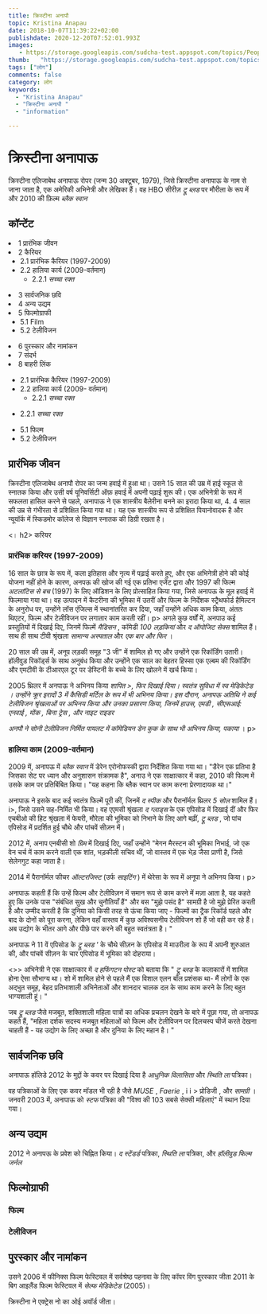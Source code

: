 ```yaml
---
title: क्रिस्टीना अनापौ 
topic: Kristina Anapau
date: 2018-10-07T11:39:22+02:00
publishdate: 2020-12-20T07:52:01.993Z
images: 
   - https://storage.googleapis.com/sudcha-test.appspot.com/topics/People/kristina_anapau/1.jpeg
thumb:   "https://storage.googleapis.com/sudcha-test.appspot.com/topics/People/kristina_anapau/thumb.jpeg"
tags: ["लोग"]
comments: false
category: लोग
keywords: 
  - "Kristina Anapau"
  - "क्रिस्टीना अनापौ "
  - "information"

---
```

<h1> क्रिस्टीना अनापाऊ </h1> <p> </p> <p> क्रिस्टीना एलिजाबेथ अनापाऊ रोपर (जन्म 30 अक्टूबर, 1979), जिसे क्रिस्टीना अनापाऊ के नाम से जाना जाता है, एक अमेरिकी अभिनेत्री और लेखिका हैं। वह HBO सीरीज़ <i> ट्रू ब्लड </i> पर मौरीला के रूप में और 2010 की फ़िल्म <i> ब्लैक स्वान </i> </p> <h2> कॉन्टेंट </h2 में अपनी भूमिकाओं के लिए जानी जाती हैं। <ul> <li> 1 प्रारंभिक जीवन </li> <li> 2 कैरियर <ul> <li> 2.1 प्रारंभिक कैरियर (1997-2009) </li> <li> 2.2 हालिया कार्य (2009-वर्तमान) <ul> <li> 2.2.1 <i> सच्चा रक्त </i> </li> </ul> </li> </ul> </li> <li> 3 सार्वजनिक छवि </li> <li> 4 अन्य उद्यम </li> <li> 5 फिल्मोग्राफी <ul> <li> 5.1 Film </li> <li> 5.2 टेलीविजन </li> </ul> </li> <li> 6 पुरस्कार और नामांकन </li> <li> 7 संदर्भ </li> <li> 8 बाहरी लिंक </li> </ul> <ul> <li> 2.1 प्रारंभिक कैरियर (1997-2009) </li> <li> 2.2 हालिया कार्य (2009- वर्तमान) <ul> <li> 2.2.1 <i> सच्चा रक्त </i> </li> </ul> </li> </ul> <ul> <li> 2.2.1 <i> सच्चा रक्त </i> </li> </ul> <ul> <li> 5.1 फिल्म </li> <li> 5.2 टेलीविजन </li> </ul> <h2> प्रारंभिक जीवन </h2> <p> क्रिस्टीना एलिजाबेथ अनापौ रोपर का जन्म हवाई में हुआ था। उसने 15 साल की उम्र में हाई स्कूल से स्नातक किया और उसी वर्ष यूनिवर्सिटी ऑफ़ हवाई में अपनी पढ़ाई शुरू की। एक अभिनेत्री के रूप में सफलता हासिल करने से पहले, अनापाऊ ने एक शास्त्रीय बैलेरीना बनने का इरादा किया था, 4. 4 साल की उम्र से गंभीरता से प्रशिक्षित किया गया था। यह एक शास्त्रीय रूप से प्रशिक्षित पियानोवादक है और न्यूयॉर्क में स्किडमोर कॉलेज से विज्ञान स्नातक की डिग्री रखता है। </p> <। h2> करियर </h2> <h3> प्रारंभिक करियर (1997-2009) </h3> <p> 16 साल के छात्र के रूप में, कला इतिहास और नृत्य में पढ़ाई करते हुए, और एक अभिनेत्री होने की कोई योजना नहीं होने के कारण, अनपऊ की खोज की गई एक प्रतिभा एजेंट द्वारा और 1997 की फिल्म <i> अटलांटिस से बच </i> (1997) के लिए ऑडिशन के लिए प्रोत्साहित किया गया, जिसे अनापऊ के मूल हवाई में फिल्माया गया था। वह उत्पादन में कैटरीना की भूमिका में उतरीं और फिल्म के निर्देशक स्ट्रैथफोर्ड हैमिल्टन के अनुरोध पर, उन्होंने लॉस एंजिल्स में स्थानांतरित कर दिया, जहाँ उन्होंने अधिक काम किया, अंततः थिएटर, फिल्म और टेलीविजन पर लगातार काम करती रहीं। p> अगले कुछ वर्षों में, अनपाउ कई प्रस्तुतियों में दिखाई दिए, जिनमें फिल्में <i> मैडिसन </i>, कॉमेडी <i> 100 लड़कियां </i> और <i> द ऑपोजिट सेक्स </i> शामिल हैं। साथ ही साथ टीवी श्रृंखला <i> सामान्य अस्पताल </i> और <i> एक बार और फिर </i>। </p> <p> 20 साल की उम्र में, अनूप लड़की समूह "3 जी" में शामिल हो गए और उन्होंने एक रिकॉर्डिंग उतारी। हॉलीवुड रिकॉर्ड्स के साथ अनुबंध किया और उन्होंने एक साल का बेहतर हिस्सा एक एल्बम की रिकॉर्डिंग और एमटीवी के टीआरएल टूर पर डेस्टिनी के बच्चे के लिए खोलने में खर्च किया। </p> <p> 2005 थ्रिलर में अनपाऊ ने अभिनय किया <i> शापित </>>, फिर दिखाई दिया। स्वतंत्र सुविधा में <i> स्व मेडिकेटेड </i>। उन्होंने <i> क्रूर इरादों 3 </i> में कैसिडी मर्टिल के रूप में भी अभिनय किया। इस दौरान, अनापऊ अतिथि ने कई टेलीविजन श्रृंखलाओं पर अभिनय किया और उनका प्रसारण किया, जिनमें <i> हाउस, एमडी </i>, <i> सीएसआई: एनवाई </i>, <i> मोंक </i>, <i> बिना ट्रेस </i>, और <i> नाइट राइडर </i> </p> <p> अनपौ ने सोनी टेलीविजन निर्मित पायलट में कॉमेडियन डेन कुक के साथ भी अभिनय किया, <i> पकाया </i> </i>। p> <h3> हालिया काम (2009-वर्तमान) </h3> <p> 2009 में, अनापऊ में <i> ब्लैक स्वान </i> में डेरेन एरोनोफस्की द्वारा निर्देशित किया गया था। "डैरेन एक प्रतिभा है जिसका सेट पर ध्यान और अनुशासन संक्रामक है", अनाउ ने एक साक्षात्कार में कहा, 2010 की फिल्म में उसके काम पर प्रतिबिंबित किया। "यह कहना कि ब्लैक स्वान पर काम करना प्रेरणादायक था।" </p> <p> अनापाऊ ने इसके बाद कई स्वतंत्र फिल्में पूरी कीं, जिनमें <i> द स्पीक </i> और पैरानॉर्मल थ्रिलर <i> 5 सोल </i> शामिल हैं। i>, जिसे उसने सह-निर्मित भी किया। वह एएमसी श्रृंखला <i> द ग्लाड्स </i> के एक एपिसोड में दिखाई दीं और फिर एचबीओ की हिट श्रृंखला में फेयरी, मौरेला की भूमिका को निभाने के लिए आगे बढ़ीं, <i> ट्रू ब्लड </i>, जो पांच एपिसोड में प्रदर्शित हुई चौथे और पांचवें सीज़न में। </p> <p> 2012 में, अनाप एनबीसी शो <i> ग्रिम </i> में दिखाई दिए, जहाँ उन्होंने "मेगन मैरस्टन की भूमिका निभाई, जो एक वेन चर्च में काम करने वाली एक शांत, भड़कीली सचिव थीं, जो वास्तव में एक भेड़ जैसा प्राणी है, जिसे सेलेनगुट कहा जाता है। </p> <p> 2014 में पैरानॉर्मल फीचर <i> ऑल्टरजिस्ट </i> (उर्फ <i> साइटिंग </i>) में थेरेसा के रूप में अनूपा ने अभिनय किया। p> <p> अनापाऊ कहती हैं कि उन्हें फिल्म और टेलीविज़न में समान रूप से काम करने में मज़ा आता है, यह कहते हुए कि उनके पास "संबंधित सुख और चुनौतियाँ हैं" और बस "मुझे पसंद है" सामग्री है जो मुझे प्रेरित करती है और उम्मीद करती है कि दुनिया को किसी तरह से ऊंचा किया जाए - फिल्मों का ट्रैक रिकॉर्ड पहले और बाद के दोनों को पूरा करना, लेकिन वहाँ वास्तव में कुछ अविश्वसनीय टेलीविजन शो हैं जो वही कर रहे हैं। अब उद्योग के भीतर आगे और पीछे पार करने की बहुत स्वतंत्रता है। "</p> <p> अनापाऊ ने 11 वें एपिसोड के <i> ट्रू ब्लड '</i> के चौथे सीज़न के एपिसोड में माउरीला के रूप में अपनी शुरुआत की, और पांचवें सीज़न के चार एपिसोड में भूमिका को दोहराया। </p> <>> अभिनेत्री ने एक साक्षात्कार में <i> द हफिंगटन पोस्ट </i> को बताया कि "<i> ट्रू ब्लड </i> के कलाकारों में शामिल होना ऐसा सौभाग्य था। शो में शामिल होने से पहले मैं एक विशाल एलन बॉल प्रशंसक था- मैं लोगों के एक अद्भुत समूह, बेहद प्रतिभाशाली अभिनेताओं और शानदार चालक दल के साथ काम करने के लिए बहुत भाग्यशाली हूं। "</p> <p> जब <i> ट्रू ब्लड </i> जैसे मजबूत, शक्तिशाली महिला पात्रों का अधिक प्रचलन देखने के बारे में पूछा गया, तो अनापऊ कहते हैं, "महिला दर्शक सदस्य मजबूत महिलाओं को फिल्म और टेलीविजन पर दिलचस्प चीजें करते देखना चाहती हैं - यह उद्योग के लिए अच्छा है और दुनिया के लिए महान है। "</p> <h2> सार्वजनिक छवि </h2> <p> अनापाऊ हॉलिडे 2012 के मुद्दों के कवर पर दिखाई दिया है <i> आधुनिक विलासिता </i> और <i> स्थिति ला </i> पत्रिका। </p> <p> वह पत्रिकाओं के लिए एक कवर मॉडल भी रही है जैसे <i> MUSE </i>, <i> Faerie </i>, i i > प्रोडिजी </i>, और <i> सामग्री </i>। जनवरी 2003 में, अनापाऊ को <i> स्टफ </i> पत्रिका की "विश्व की 103 सबसे सेक्सी महिलाएं" में स्थान दिया गया। </p> <h2> अन्य उद्यम </h2> <p> 2012 ने अनापऊ के प्रवेश को चिह्नित किया। <i> द स्टेंडर्ड </i> पत्रिका, <i> स्थिति ला </i> पत्रिका, और <i> हॉलीवुड फिल्म जर्नल </i> </p> <h2 में प्रकाशित लेखों के साथ संपादकीय लेखन का क्षेत्र। > फिल्मोग्राफी </h2> <h3> फिल्म </h3> <h3> टेलीविजन </h3> <h2> पुरस्कार और नामांकन </h2> <p> उसने 2006 में फीनिक्स फिल्म फेस्टिवल में सर्वश्रेष्ठ पहनावा के लिए कॉपर विंग पुरस्कार जीता 2011 के बिग आइलैंड फिल्म फेस्टिवल में <i> सेल्फ मेडिकेटेड </i> (2005)। </p> <p> क्रिस्टीना ने एक्ट्रेस नो का ओई अवॉर्ड जीता। </p> 
